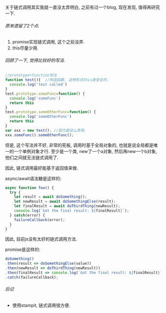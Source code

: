 关于链式调用其实我就一直没太弄明白, 之前有过一个blog, 现在发现, 值得再研究一下.

###### 原来遗留了2个点.

1. promise实现链式调用, 这个之前没弄.
2. this尽量少用.

###### 回顾了一下, 觉得比较好的写法.

```js
//prototype+function写法
function test(){  //构造函数, 这种形式this是安全的.
  console.log('test called')   
}
test.prototype.someFunc=function() {
  console.log('someFunc')
  return this
}
test.prototype.someOtherFunc=function() {
  console.log('someOtherFunc')
  return this
}
var xxx = new test(); //因为是这么弄得.
xxx.someFunc().someOtherFunc();
```

但是, 这个写法并不好, 非常的死板, 调用时基于全局对象的, 也就是说全局都是唯一的一个单例对象才行.  至少是一个类, new了一个a对象, 然后再new一个b对象, 他们之间就无法链式调用了.

因此, 链式调用最好能基于返回值来做.

async/await语法糖是这样的:

```js
async function foo() {
  try {
    let result = await doSomething();
    let newResult = await doSomethingElse(result);
    let finalResult = await doThirdThing(newResult);
    console.log(`Got the final result: ${finalResult}`);
  } catch(error) {
    failureCallback(error);
  }
}
```

因此, 目前js没有太好的链式调用方法.

promise是这样的:

```js
doSomething()
.then(result => doSomethingElse(value))
.then(newResult => doThirdThing(newResult))
.then(finalResult => console.log(`Got the final result: ${finalResult}`))
.catch(failureCallback);
```



###### 后记

- 使用stampit, 链式调用很方便.
